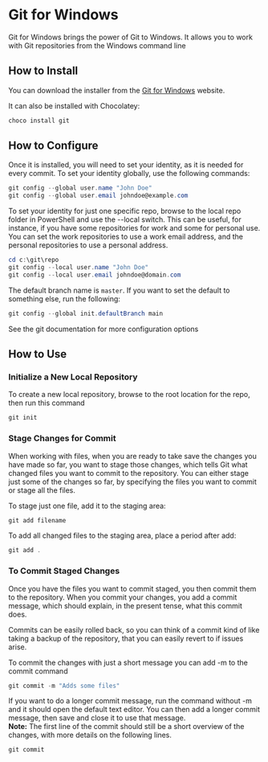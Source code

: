 # Git for Windows

Git for Windows brings the power of Git to Windows. It allows you to work with Git repositories from the Windows command line

## How to Install

You can download the installer from the [Git for Windows](https://gitforwindows.org/) website.

It can also be installed with Chocolatey:

```PowerShell
choco install git
```

## How to Configure

Once it is installed, you will need to set your identity, as it is needed for every commit. To set your identity globally, use the following commands:

```PowerShell
git config --global user.name "John Doe"
git config --global user.email johndoe@example.com
```

To set your identity for just one specific repo, browse to the local repo folder in PowerShell and use the --local switch. This can be useful, for instance, if you have some repositories for work and some for personal use. You can set the work repositories to use a work email address, and the personal repositories to use a personal address.

```PowerShell
cd c:\git\repo
git config --local user.name "John Doe"
git config --local user.email johndoe@domain.com
```

The default branch name is `master`. If you want to set the default to something else, run the following:

```PowerShell
git config --global init.defaultBranch main
```

See the git documentation for more configuration options

## How to Use

### Initialize a New Local Repository

To create a new  local repository, browse to the root location for the repo, then run this command

```PowerShell
git init 
```

### Stage Changes for Commit

When working with files, when you are ready to take save the changes you have made so far, you want to stage those changes, which tells Git what changed files you want to commit to the repository. You can either stage just some of the changes so far, by specifying the files you want to commit or stage all the files.

To stage just one file, add it to the staging area:

```PowerShell
git add filename
```

To add all changed files to the staging area, place a period after add:

```PowerShell
git add .
```

### To Commit Staged Changes

Once you have the files you want to commit staged, you then commit them to the repository. When you commit your changes, you add a commit message, which should explain, in the present tense, what this commit does.

Commits can be easily rolled back, so you can think of a commit kind of like taking a backup of the repository, that you can easily revert to if issues arise.

To commit the changes with just a short message you can add -m to the commit command

```PowerShell
git commit -m "Adds some files"
```

If you want to do a longer commit message, run the command without -m and it should open the default text editor. You can then add a longer commit message, then save and close it to use that message.  
**Note:** The first line of the commit should still be a short overview of the changes, with more details on the following lines.

```PowerShell
git commit
```
